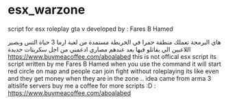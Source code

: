# esx_warzone
script for esx roleplay gta v
 developed by : Fares B Hamed

هاي البرمجة تعملك منطقة حمرا في الخريطة مستمدة من لعبة ارما 3  حياة التس وبصير اللاعبين الي بقاتلو فيها يعد عندهم مصاري ادعمني من اجل سكربتات جديدة https://www.buymeacoffee.com/aboalabed
this is not offical esx script its script written by me Fares B Hamed
when you use the command it will start red circle on map and people can join fight without roleplaying its like even and they get money when they are in the zone ..
idea came from arma 3 altislife servers
buy me a coffee for more scripts :D : https://www.buymeacoffee.com/aboalabed
